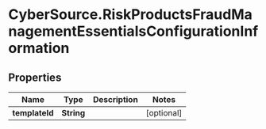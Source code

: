 # CyberSource.RiskProductsFraudManagementEssentialsConfigurationInformation

## Properties
Name | Type | Description | Notes
------------ | ------------- | ------------- | -------------
**templateId** | **String** |  | [optional] 


